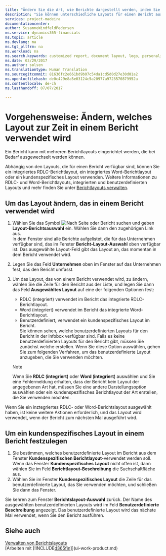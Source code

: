 ```yaml
---
title: "Ändern Sie die Art, wie Berichte dargestellt werden, indem Sie ein anderes Layout auswählen| Microsoft Docs"
description: "Sie können unterschiedliche Layouts für einen Bericht auswählen und zwischen Layouts wechseln, um das Aussehen des Berichts zu ändern."
services: project-madeira
documentationcenter: 
author: SusanneWindfeldPedersen
ms.service: dynamics365-financials
ms.topic: article
ms.devlang: na
ms.tgt_pltfrm: na
ms.workload: na
ms.search.keywords: customized report, document layout, logo, personalize
ms.date: 03/29/2017
ms.author: solsen
ms.translationtype: Human Translation
ms.sourcegitcommit: 81636fc2e661bd9b07c54da1cd5d0d27e30d01a2
ms.openlocfilehash: de0c429e8a5e03124c5a20977a9723570879952a
ms.contentlocale: de-ch
ms.lasthandoff: 07/07/2017

---
```

# <a name="how-to-change-which-layout-is-currently-used-on-a-report"></a>Vorgehensweise: Ändern, welches Layout zur Zeit in einem Bericht verwendet wird
Ein Bericht kann mit mehreren Berichtlayouts eingerichtet werden, die bei Bedarf ausgewechselt werden können.

Abhängig von den Layouts, die für einen Bericht verfügbar sind, können Sie ein integriertes RDLC-Berichtlayout, ein integriertes Word-Berichtlayout oder ein kundenspezifisches Layout verwenden. Weitere Informationen zu RDLC- und Word-Berichtlayouts, integrierten und benutzerdefinierten Layouts und mehr finden Sie unter [Berichtlayouts verwalten](ui-manage-report-layouts.md).

## <a name="to-change-the-layout-that-is-used-on-a-report"></a>Um das Layout ändern, das in einem Bericht verwendet wird
1. Wählen Sie das Symbol ![Nach Seite oder Bericht suchen](media/ui-search/search_small.png "Search for Page or Report icon") und geben **Layout-Berichtsauswahl** ein. Wählen Sie dann den zugehörigen Link aus.  
   In dem Fenster sind alle Berichte aufgelistet, die für das Unternehmen verfügbar sind, das im Fenster **Bericht-Layout-Auswahl** oben verfügbar ist. Das ausgewählte Layout-Feld gibt das Layout an, das momentan in dem Bericht verwendet wird.
2. Legen Sie das Feld **Unternehmen** oben im Fenster auf das Unternehmen fest, das den Bericht umfasst.
3. Um das Layout, das von einem Bericht verwendet wird, zu ändern, wählen Sie die Zeile für den Bericht aus der Liste, und legen Sie dann das Feld **Ausgewähltes Layout** auf eine der folgenden Optionen fest:
   * RDLC (integriert) verwendet im Bericht das integrierte RDLC-Berichtlayout.
   * Word (integriert) verwendet im Bericht das integrierte Word-Berichtlayout.
   * Benutzerdefiniert, verwendet ein kundenspezifisches Layout im Bericht.  
     Sie können sehen, welche benutzerdefinierten Layouts für den Bericht in der Infobox verfügbar sind. Falls es keine benutzerdefinierten Layouts für den Bericht gibt, müssen Sie zunächst welche erstellen. Wenn Sie diese Option auswählen, gehen Sie zum folgenden Verfahren, um das benutzerdefinierte Layout anzugeben, die Sie verwenden möchten.

    > [!NOTE]  
    >   Wenn Sie **RDLC (integriert)** oder **Word (integriert)** auswählen und Sie eine Fehlermeldung erhalten, dass der Bericht kein Layout der angegebenen Art hat, müssen Sie eine andere Darstellungsoption auswählen oder ein kundenspezifisches Berichtlayout der Art erstellen, die Sie verwenden möchten.

Wenn Sie ein inztegriertes RDLC- oder Word-Berichtslayout ausgewählt haben, ist keine weitere Aktionen erforderlich, und das Layout wird verwendet, wenn der Bericht zum nächsten Mal ausgeführt wird.

## <a name="to-specify-a-custom-layout-on-a-report"></a>Um ein kundenspezifisches Layout in einem Bericht festzulegen
1. Sie bestimmen, welches benutzerdefinierte Layout im Bericht aus dem Fenster **Kundenspezifischen Berichtlayout**-verwendet werden soll. Wenn das Fenster **Kundenspezifisches Layout** nicht offen ist, dann wählen Sie im Feld **Berichtlayout-Beschreibung** die Suchschaltfläche aus.
2. Wählen Sie im Fenster **Kundenspezifisches Layout** die Zeile für das benutzerdefinierte Layout, das Sie verwenden möchten, und schließen Sie dann das Fenster.

Sie kehren zum Fenster **Berichtslayout-Auswahl** zurück. Der Name des ausgewählten benutzerdefinierten Layouts wird im Feld **Benutzerdefinierte Beschreibung** angezeigt. Das benutzerdefinierte Layout wird das nächste Mal verwendet, wenn Sie den Bericht ausführen.

## <a name="see-also"></a>Siehe auch
[Verwalten von Berichtslayouts](ui-manage-report-layouts.md)  
[Arbeiten mit [!INCLUDE[d365fin](includes/d365fin_md.md)]](ui-work-product.md)

